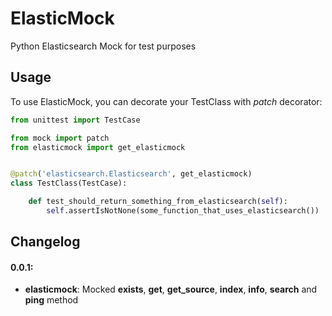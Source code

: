 # ElasticMock

Python Elasticsearch Mock for test purposes

## Usage

To use ElasticMock, you can decorate your TestClass with *patch* decorator:

```python
from unittest import TestCase

from mock import patch
from elasticmock import get_elasticmock


@patch('elasticsearch.Elasticsearch', get_elasticmock)
class TestClass(TestCase):

    def test_should_return_something_from_elasticsearch(self):
        self.assertIsNotNone(some_function_that_uses_elasticsearch())
```

## Changelog

#### 0.0.1:
- **elasticmock**: Mocked **exists**, **get**, **get_source**, **index**, **info**, **search** and **ping** method